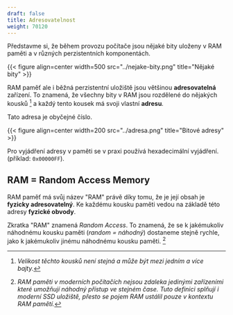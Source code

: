 ```yaml
---
draft: false
title: Adresovatelnost
weight: 70120
---
```


Představme si, že během provozu počítače jsou nějaké bity uloženy v RAM paměti a v různých perzistentních komponentách.

{{< figure align=center width=500 src="../nejake-bity.png" title="Nějaké bity" >}}

RAM paměť ale i běžná perzistentní uložiště jsou většinou **adresovatelná** zařízení. To znamená, že všechny bity v RAM jsou rozdělené do nějakých kousků [^k] a každý tento kousek má svoji vlastní **adresu**.

Tato adresa je obyčejné číslo.

{{< figure align=center width=200 src="../adresa.png" title="Bitové adresy" >}}

Pro vyjádření adresy v paměti se v praxi používá hexadecimální vyjádření. (příklad: `0x00000FF`).

## RAM = Random Access Memory

RAM paměť má svůj název "RAM" právě díky tomu, že je její obsah je **fyzicky adresovatelný**. Ke každému kousku paměti vedou na základě této adresy **fyzické obvody**. 

Zkratka "RAM" znamená *Random Access*. To znamená, že se k jakémukoliv náhodnému kousku paměti (*random = náhodný*) dostaneme stejně rychle, jako k jakémukoliv jinému náhodnému kousku paměti. [^s]

[^k]: *Velikost těchto kousků není stejná a může být mezi jedním a více bajty.*
[^s]: *RAM paměti v moderních počítačích nejsou zdaleka jedinými zařízeními které umožňují *náhodný přístup ve stejném čase*. Tuto definici splňují i moderní SSD uložiště, přesto se pojem RAM ustálil pouze v kontextu RAM pamětí.*  